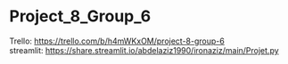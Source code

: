 # Project_8_Group_6

Trello: https://trello.com/b/h4mWKxOM/project-8-group-6 \
streamlit: https://share.streamlit.io/abdelaziz1990/ironaziz/main/Projet.py
